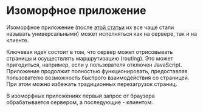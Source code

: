 # Изоморфное приложение

Изоморфное приложение (после [этой статьи](https://medium.com/@mjackson/universal-javascript-4761051b7ae9) их все чаще стали называть универсальными) может исполняться как на сервере, так и на клиенте.

Ключевая идея состоит в том, что сервер может отрисовывать страницы и осуществлять маршрутизацию (routing). Это может пригодиться, например, если у пользователя отключен JavaScript. Приложение продолжит полностью функционировать, предоставляя пользователю возможность быстрого взаимодействия со страницей. При этом можно избежать традиционных перезагрузок страниц.

В изоморфных приложениях первый запрос от браузера обрабатывается сервером, а последующие - клиентом.
